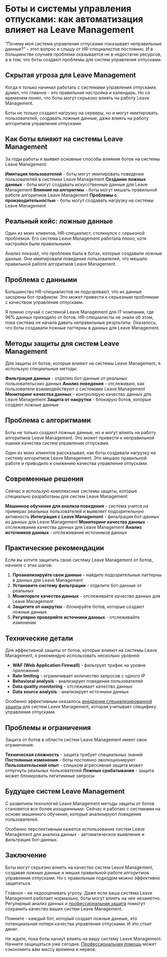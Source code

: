 ﻿# Боты и системы управления отпусками: как автоматизация влияет на Leave Management

"Почему моя система управления отпусками показывает неправильные данные?" - этот вопрос я слышу от HR-специалистов постоянно. И в большинстве случаев проблема оказывается не в недостатке ресурсов, а в том, что боты создают проблемы для систем управления отпусками.

## Скрытая угроза для Leave Management

Когда я только начинал работать с системами управления отпусками, думал, что главное - это правильная настройка и календарь. Но со временем понял, что боты могут серьезно влиять на работу Leave Management.

Боты не только создают нагрузку на серверы, но и могут имитировать пользователей, создавать ложные данные, даже влиять на работу алгоритмов управления отпусками.

## Как боты влияют на системы Leave Management

За годы работы я выявил основные способы влияния ботов на системы Leave Management:

**Имитация пользователей** - боты могут имитировать поведение пользователей в системах Leave Management
**Создание ложных данных** - боты могут создавать искусственные данные для Leave Management
**Влияние на алгоритмы** - боты могут мешать правильной работе алгоритмов Leave Management
**Проблемы с производительностью** - боты могут создавать нагрузку на системы Leave Management

## Реальный кейс: ложные данные

Один из моих клиентов, HR-специалист, столкнулся с серьезной проблемой. Его система Leave Management работала плохо, хотя настройки были правильными.

Анализ показал, что проблема была в ботах, которые создавали ложные данные. Они имитировали поведение пользователей, что мешало правильной работе алгоритмов Leave Management.

## Проблема с данными

Большинство HR-специалистов не подозревают, что их данные засорены бот-трафиком. Это может привести к серьезным проблемам с качеством управления отпусками.

Я помню случай с системой Leave Management для IT-компании, где 96% данных приходило от ботов. HR-специалисты не знали об этом, пока система не начала давать неправильные результаты. Оказалось, что боты создавали ложные паттерны в данных для Leave Management.

## Методы защиты для систем Leave Management

Для защиты от ботов, которые влияют на системы Leave Management, я использую специальные методы:

**Фильтрация данных** - отделяю бот-данные от реальных пользовательских данных
**Анализ поведения** - отслеживаю, как пользователи взаимодействуют с системами Leave Management
**Мониторинг качества данных** - контролирую качество данных для Leave Management
**Защита от накрутки** - блокирую ботов, которые создают ложные данные

## Проблема с алгоритмами

Боты не только создают ложные данные, но и могут влиять на работу алгоритмов Leave Management. Это может привести к неправильной оценке качества систем управления отпусками.

Один из моих клиентов рассказывал, как боты создавали нагрузку на систему алгоритмов Leave Management. Это мешало правильной работе и приводило к снижению качества управления отпусками.

## Современные решения

Сейчас я использую комплексные системы защиты, которые специально разработаны для систем Leave Management:

**Машинное обучение для анализа поведения** - система учится на примерах реальных пользователей и выявляет подозрительную активность
**Интеграция с Leave Management** - фильтрация бот-данных из данных для Leave Management
**Мониторинг качества данных** - отслеживание качества данных для Leave Management
**Анализ источников данных** - отслеживание источников данных

## Практические рекомендации

Если вы хотите защитить свою систему Leave Management от ботов, начните с этих шагов:

1. **Проанализируйте свои данные** - найдите подозрительные паттерны в данных для Leave Management
2. **Установите систему фильтрации** - отделите бот-данные от реальных
3. **Мониторьте качество данных** - отслеживайте качество данных для Leave Management
4. **Защитите от накрутки** - блокируйте ботов, которые создают ложные данные
5. **Регулярно проверяйте источники данных** - отслеживайте изменения

## Технические детали

Для эффективной защиты от ботов, которые влияют на системы Leave Management, я рекомендую использовать несколько уровней:

- **WAF (Web Application Firewall)** - фильтрует трафик на уровне приложения
- **Rate limiting** - ограничивает количество запросов с одного IP
- **Behavioral analysis** - анализирует поведение пользователей
- **Data quality monitoring** - отслеживает качество данных
- **Data source analysis** - анализирует источники данных

Особенно эффективным оказалось [внедрение специализированной защиты](https://progaem.com/ustanovka-antibota-usluga-po-zashhite-ot-botov-vashih-sajtov-na-razlichnyh-cms-sistemah.html) для систем Leave Management, которая учитывает специфику управления отпусками.

## Проблемы и ограничения

Защита от ботов в области систем Leave Management имеет свои ограничения:

**Техническая сложность** - защита требует специальных знаний
**Постоянные изменения** - боты постоянно эволюционируют
**Пользовательский опыт** - слишком агрессивная защита может отпугнуть реальных пользователей
**Ложные срабатывания** - защита может блокировать легитимные запросы

## Будущее систем Leave Management

С развитием технологий Leave Management методы защиты от ботов становятся все более изощренными. Сейчас я работаю с системами на основе машинного обучения, которые анализируют поведение пользователей.

Особенно перспективным кажется использование систем Leave Management для анализа данных - автоматическое выявление и фильтрация бот-данных.

## Заключение

Боты могут серьезно влиять на качество систем Leave Management, создавая ложные данные и мешая правильной работе алгоритмов управления отпусками. Но с правильным подходом можно эффективно защититься.

Главное - не недооценивать угрозу. Даже если ваша система Leave Management работает нормально, боты могут влиять на нее незаметно. Регулярный анализ данных и [профессиональная защита](https://progaem.com/ustanovka-antibota-usluga-po-zashhite-ot-botov-vashih-sajtov-na-razlichnyh-cms-sistemah.html) помогут сохранить качество ваших систем Leave Management.

Помните - каждый бот, который создает ложные данные, это потенциальная потеря качества управления отпусками. И это стоит денег.

Не ждите, пока боты начнут влиять на вашу систему Leave Management. Начните защищаться уже сегодня. [Профессиональная помощь](https://progaem.com/ustanovka-antibota-usluga-po-zashhite-ot-botov-vashih-sajtov-na-razlichnyh-cms-sistemah.html) может сэкономить вам массу времени и нервов.

